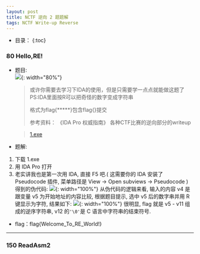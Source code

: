 ```yaml
---
layout: post
title: NCTF 逆向 2 题题解
tags: NCTF Write-up Reverse
---
```


* 目录：
{:toc}

### 80 Hello,RE! 
* 题目:  
![](http://r.photo.store.qq.com/psb?/V11aPCg53lyBwf/6CHnnS2dNAzvHuf8a96kk2J9QBQfzdbMUUXzIp6BzJU!/r/dOUAAAAAAAAA){: width="80%"}

	> 或许你需要去学习下IDA的使用，但是只需要学一点点就能做这题了
	> PS:IDA里面按R可以把奇怪的数字变成字符串
	> 
	> 格式为flag{*****}包含flag{}提交
	> 
	> 参考资料：
	> 《IDA Pro 权威指南》
	> 各种CTF比赛的逆向部分的writeup

	> [1.exe](http://ctf.nuptzj.cn/static/uploads/0b562710385edcf655dfa0ae65c69592/1.exe)

* 题解: 
1. 下载 1.exe
2. 用 IDA Pro 打开
3. 老实讲我也是第一次用 IDA, 直接 F5 吧.( 这需要你的 IDA 安装了 Pseudocode 插件, 菜单路径是 View -> Open subviews -> Pseudocode )  
得到的伪代码: 
![](http://r.photo.store.qq.com/psb?/V11aPCg53lyBwf/hSdFnCnHePH7KEIhGmhd20GdN84a55BrVdSLs7nP8Tg!/r/dG8BAAAAAAAA){: width="100%"}
从伪代码的逻辑来看, 输入的内容 v4 是跟变量 v5 为开始地址的内容比较, 根据题目提示, 选中 v5 后的数字串并用 R 键显示为字符, 结果如下: 
![](http://r.photo.store.qq.com/psb?/V11aPCg53lyBwf/YxiPhDHhLr9rT3zS.*636Ke8nXcFHHN52Cv1Ios5p3s!/r/dI8AAAAAAAAA){: width="100%"} 
很明显, flag 就是 v5 - v11 组成的逆序字符串, v12 的`'\0'`是 C 语言中字符串的结束符号. 

* flag：flag{Welcome_To_RE_World!}
<hr>

### 150 ReadAsm2